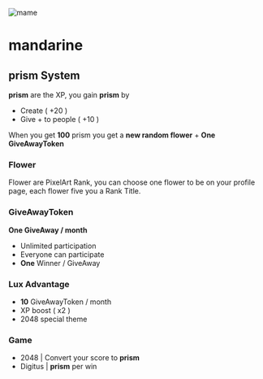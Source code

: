 ![mame](https://github.com/nonobstant/mandarine/assets/image/Mand.png?raw=true)

# mandarine 

## prism System
**prism** are the XP, you gain **prism** by
* Create ( +20 )
* Give + to people ( +10 )

When you get **100** prism you get a **new random flower** + **One GiveAwayToken**

### Flower
Flower are PixelArt Rank, you can choose one flower to be on your profile page, each flower five you a Rank Title.

### GiveAwayToken
**One GiveAway / month**
* Unlimited participation
* Everyone can participate
* **One** Winner / GiveAway

### Lux Advantage
* **10** GiveAwayToken / month
* XP boost ( x2 )
* 2048 special theme

### Game
* 2048 | Convert your score to **prism**
* Digitus | **prism** per win

